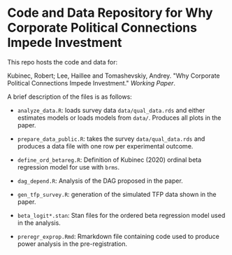 # Code and Data Repository for Why Corporate Political Connections Impede Investment

This repo hosts the code and data for:

Kubinec, Robert; Lee, Haillee and Tomashevskiy, Andrey. "Why Corporate Political Connections Impede Investment." *Working Paper*.

A brief description of the files is as follows:

-   `analyze_data.R`: loads survey data `data/qual_data.rds` and either estimates models or loads models from `data/`. Produces all plots in the paper.

-   `prepare_data_public.R`: takes the survey `data/qual_data.rds` and produces a data file with one row per experimental outcome.

-   `define_ord_betareg.R`: Definition of Kubinec (2020) ordinal beta regression model for use with `brms`.

-   `dag_depend.R`: Analysis of the DAG proposed in the paper.

-   `gen_tfp_survey.R`: generation of the simulated TFP data shown in the paper.

-   `beta_logit*.stan`: Stan files for the ordered beta regression model used in the analysis.

-   `preregr_exprop.Rmd`: Rmarkdown file containing code used to produce power analysis in the pre-registration.
